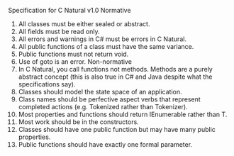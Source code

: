 Specification for C Natural v1.0
Normative
1.	All classes must be either sealed or abstract.
2.	All fields must be read only.
3.	All errors and warnings in C# must be errors in C Natural.
4.	All public functions of a class must have the same variance.
5.	Public functions must not return void.
6.	Use of goto is an error.
Non-normative
1.	In C Natural, you call functions not methods. Methods are a purely abstract concept (this is also true in C# and Java despite what the specifications say).
2.	Classes should model the state space of an application.
3.	Class names should be perfective aspect verbs that represent completed actions (e.g. Tokenized rather than Tokenizer).
4.	Most properties and functions should return IEnumerable<T> rather than T.
5.	Most work should be in the constructors.
6.	Classes should have one public function but may have many public properties.
7.	Public functions should have exactly one formal parameter.
